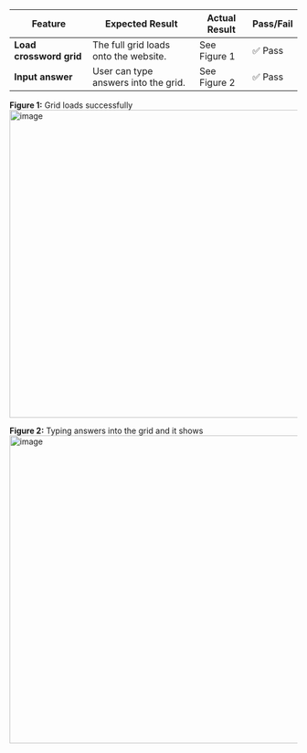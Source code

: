 | **Feature** | **Expected Result** | **Actual Result** | **Pass/Fail** |
|--------------|--------------------|-------------------|---------------|
| **Load crossword grid** | The full grid loads onto the website. | See Figure 1 | ✅ Pass |
| **Input answer** | User can type answers into the grid. | See Figure 2 | ✅ Pass |

**Figure 1:** Grid loads successfully
<img width="959" height="539" alt="image" src="https://github.com/user-attachments/assets/f3f4c52d-6721-43f4-bf96-6229237096b3" />


**Figure 2:** Typing answers into the grid and it shows
<img width="958" height="539" alt="image" src="https://github.com/user-attachments/assets/1424f0d6-f315-4d67-b961-a83ebeda62b8" />


